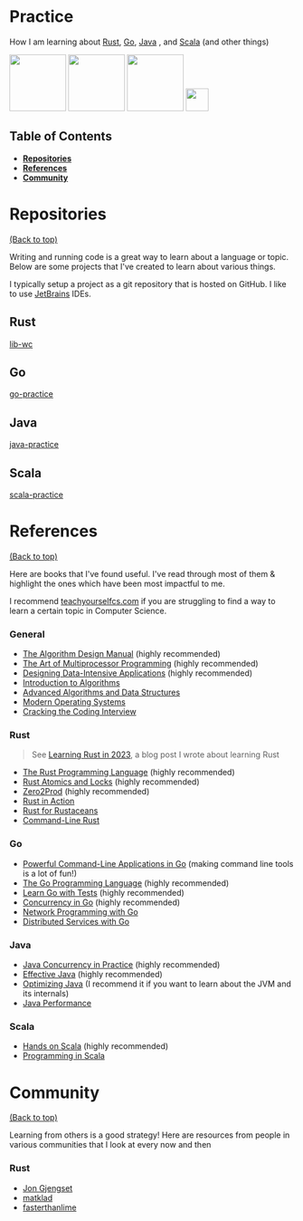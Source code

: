 # Practice

 How I am learning about [Rust](https://www.rust-lang.org/), [Go](https://go.dev/), [Java](https://dev.java/)
, and [Scala](https://www.scala-lang.org/) (and other things)

<p float="left">
  <img src="https://rustacean.net/assets/rustacean-flat-happy.png" width="100" />
  <img src="https://download.logo.wine/logo/Go_(programming_language)/Go_(programming_language)-Logo.wine.png" width="100" />
  <img src="https://1000logos.net/wp-content/uploads/2020/09/Java-Logo-500x313.png" width="100" /> 
  <img src="https://www.scala-lang.org/resources/img/frontpage/scala-spiral.png" width="40" />
</p>

## Table of Contents

- **[Repositories](#repositories)**<br>
- **[References](#references)**<br>
- **[Community](#community)**<br>

# Repositories

[(Back to top)](#)

Writing and running code is a great way to learn about a language or topic. Below are some projects that I've created to learn about various things.

I typically setup a project as a git repository that is hosted on GitHub. I like to use [JetBrains](https://www.jetbrains.com/all/) IDEs.


## Rust
[lib-wc](https://github.com/wcygan/lib-wc)

## Go

[go-practice](https://github.com/wcygan/go-practice)

## Java

[java-practice](https://github.com/wcygan/java-practice)

## Scala

[scala-practice](https://github.com/wcygan/scala-practice)

# References

[(Back to top)](#)

Here are books that I've found useful. I've read through most of them & highlight the ones which have been most impactful to me.

I recommend [teachyourselfcs.com](https://teachyourselfcs.com/) if you are struggling to find a way to learn a certain topic in Computer Science.

### General

- [The Algorithm Design Manual](https://www.algorist.com/) (highly recommended)
- [The Art of Multiprocessor Programming](https://www.oreilly.com/library/view/the-art-of/9780123705914/) (highly recommended)
- [Designing Data-Intensive Applications](https://dataintensive.net/) (highly recommended)
- [Introduction to Algorithms](https://mitpress.mit.edu/books/introduction-algorithms-third-edition) 
- [Advanced Algorithms and Data Structures](https://www.oreilly.com/library/view/advanced-algorithms-and/9781617295485VE/)
- [Modern Operating Systems](https://www.pearson.com/us/higher-education/program/Tanenbaum-Modern-Operating-Systems-4th-Edition/PGM80736.html)
- [Cracking the Coding Interview](https://www.crackingthecodinginterview.com/)

### Rust

> See [Learning Rust in 2023](https://www.wcygan.io/post/learning-rust-in-2023/), a blog post I wrote about learning Rust

- [The Rust Programming Language](https://nostarch.com/Rust2018) (highly recommended)
- [Rust Atomics and Locks](https://marabos.nl/atomics/) (highly recommended)
- [Zero2Prod](https://www.zero2prod.com/) (highly recommended)
- [Rust in Action](https://www.manning.com/books/rust-in-action)
- [Rust for Rustaceans](https://nostarch.com/rust-rustaceans)
- [Command-Line Rust](https://www.oreilly.com/library/view/command-line-rust/9781098109424/)

### Go

- [Powerful Command-Line Applications in Go](https://pragprog.com/titles/rggo/powerful-command-line-applications-in-go/) (making command line tools is a lot of fun!)
- [The Go Programming Language](https://www.gopl.io/) (highly recommended)
- [Learn Go with Tests](https://quii.gitbook.io/learn-go-with-tests/) (highly recommended)
- [Concurrency in Go](https://www.oreilly.com/library/view/concurrency-in-go/9781491941294/) (highly recommended)
- [Network Programming with Go](https://nostarch.com/networkprogrammingwithgo)
- [Distributed Services with Go](https://pragprog.com/titles/tjgo/distributed-services-with-go/)

### Java

- [Java Concurrency in Practice](https://jcip.net/) (highly recommended)
- [Effective Java](https://www.oreilly.com/library/view/effective-java/9780134686097/) (highly recommended)
- [Optimizing Java](https://www.oreilly.com/library/view/optimizing-java/9781492039259/) (I recommend it if you want to learn about the JVM and its internals)
- [Java Performance](https://www.oreilly.com/library/view/java-performance-2nd/9781492056102/)

### Scala
- [Hands on Scala](https://www.handsonscala.com/) (highly recommended)
- [Programming in Scala](https://www.artima.com/shop/programming_in_scala_5ed)


# Community

[(Back to top)](#)

Learning from others is a good strategy! Here are resources from people in various communities that I look at every now and then

### Rust

- [Jon Gjengset](https://www.youtube.com/@JonGjengset?themeRefresh=1)
- [matklad](https://matklad.github.io/)
- [fasterthanlime](https://fasterthanli.me/)
